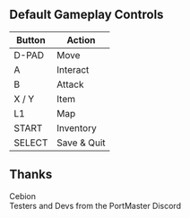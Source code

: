 ## Default Gameplay Controls

| Button | Action |
|--|--|
|D-PAD|Move|
|A|Interact|
|B|Attack|
|X / Y|Item|
|L1|Map|
|START|Inventory|
|SELECT|Save & Quit|

## Thanks
Cebion  
Testers and Devs from the PortMaster Discord  




